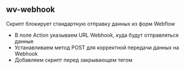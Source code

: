 ## wv-webhook
Скрипт блокирует стандартную отправку данных из форм Webflow

- В поле Action указываем URL Webhook, куда будут отправляться данные
- Устанавливаем метод POST для корректной передачи данных на Webhook
- Добавляем скрипт перед закрывающем тегом </body>
